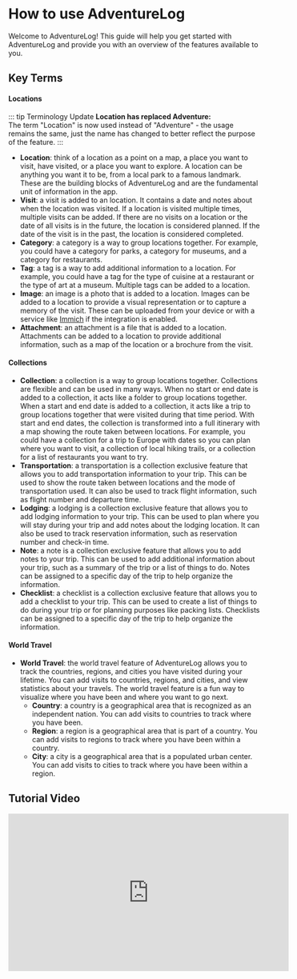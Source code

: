 # How to use AdventureLog

Welcome to AdventureLog! This guide will help you get started with AdventureLog and provide you with an overview of the features available to you.

## Key Terms

#### Locations

::: tip Terminology Update
**Location has replaced Adventure:**  
The term "Location" is now used instead of "Adventure" - the usage remains the same, just the name has changed to better reflect the purpose of the feature.
:::

- **Location**: think of a location as a point on a map, a place you want to visit, have visited, or a place you want to explore. A location can be anything you want it to be, from a local park to a famous landmark. These are the building blocks of AdventureLog and are the fundamental unit of information in the app.
- **Visit**: a visit is added to an location. It contains a date and notes about when the location was visited. If a location is visited multiple times, multiple visits can be added. If there are no visits on a location or the date of all visits is in the future, the location is considered planned. If the date of the visit is in the past, the location is considered completed.
- **Category**: a category is a way to group locations together. For example, you could have a category for parks, a category for museums, and a category for restaurants.
- **Tag**: a tag is a way to add additional information to a location. For example, you could have a tag for the type of cuisine at a restaurant or the type of art at a museum. Multiple tags can be added to a location.
- **Image**: an image is a photo that is added to a location. Images can be added to a location to provide a visual representation or to capture a memory of the visit. These can be uploaded from your device or with a service like [Immich](/docs/configuration/immich_integration) if the integration is enabled.
- **Attachment**: an attachment is a file that is added to a location. Attachments can be added to a location to provide additional information, such as a map of the location or a brochure from the visit.

#### Collections

- **Collection**: a collection is a way to group locations together. Collections are flexible and can be used in many ways. When no start or end date is added to a collection, it acts like a folder to group locations together. When a start and end date is added to a collection, it acts like a trip to group locations together that were visited during that time period. With start and end dates, the collection is transformed into a full itinerary with a map showing the route taken between locations. For example, you could have a collection for a trip to Europe with dates so you can plan where you want to visit, a collection of local hiking trails, or a collection for a list of restaurants you want to try.
- **Transportation**: a transportation is a collection exclusive feature that allows you to add transportation information to your trip. This can be used to show the route taken between locations and the mode of transportation used. It can also be used to track flight information, such as flight number and departure time.
- **Lodging**: a lodging is a collection exclusive feature that allows you to add lodging information to your trip. This can be used to plan where you will stay during your trip and add notes about the lodging location. It can also be used to track reservation information, such as reservation number and check-in time.
- **Note**: a note is a collection exclusive feature that allows you to add notes to your trip. This can be used to add additional information about your trip, such as a summary of the trip or a list of things to do. Notes can be assigned to a specific day of the trip to help organize the information.
- **Checklist**: a checklist is a collection exclusive feature that allows you to add a checklist to your trip. This can be used to create a list of things to do during your trip or for planning purposes like packing lists. Checklists can be assigned to a specific day of the trip to help organize the information.

#### World Travel

- **World Travel**: the world travel feature of AdventureLog allows you to track the countries, regions, and cities you have visited during your lifetime. You can add visits to countries, regions, and cities, and view statistics about your travels. The world travel feature is a fun way to visualize where you have been and where you want to go next.
  - **Country**: a country is a geographical area that is recognized as an independent nation. You can add visits to countries to track where you have been.
  - **Region**: a region is a geographical area that is part of a country. You can add visits to regions to track where you have been within a country.
  - **City**: a city is a geographical area that is a populated urban center. You can add visits to cities to track where you have been within a region.

## Tutorial Video

<iframe width="560" height="315" src="https://www.youtube.com/embed/4Y2LvxG3xn4" title="YouTube video player" frameborder="0" allow="accelerometer; autoplay; clipboard-write; encrypted-media; gyroscope; picture-in-picture" allowfullscreen></iframe>
